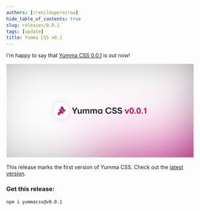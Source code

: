 ```yaml
---
authors: [rrenildopereiraa]
hide_table_of_contents: true
slug: releases/0.0.1
tags: [update]
title: Yumma CSS v0.1
---
```


I'm happy to say that [Yumma CSS 0.0.1](https://github.com/yumma-lib/yumma-css/releases/tag/v0.0.1) is out now!

<!-- truncate -->

![Yumma CSS v0.1 Banner](yummacss-v0.0.1.png)

This release marks the first version of Yumma CSS. Check out the [latest version](/docs/installation).

### Get this release:

```bash
npm i yummacss@v0.0.1
```